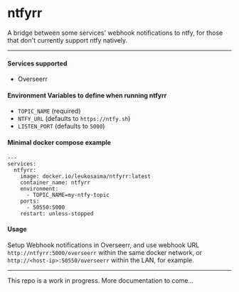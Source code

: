 # ntfyrr

A bridge between some services' webhook notifications to ntfy, for those that don't currently support ntfy natively.

---

#### Services supported

- Overseerr

#### Environment Variables to define when running ntfyrr

- `TOPIC_NAME` (required)
- `NTFY_URL` (defaults to `https://ntfy.sh`)
- `LISTEN_PORT` (defaults to `5000`)

#### Minimal docker compose example

``` docker
---
services:
  ntfyrr:
    image: docker.io/leukosaima/ntfyrr:latest
    container_name: ntfyrr
    environment:
      - TOPIC_NAME=my-ntfy-topic
    ports:
      - 50550:5000
    restart: unless-stopped
```

#### Usage

Setup Webhook notifications in Overseerr, and use webhook URL `http://ntfyrr:5000/overseerr` within the same docker network, or `http://<host-ip>:50550/overseerr` within the LAN, for example.

---

This repo is a work in progress.
More documentation to come...
